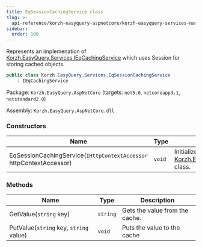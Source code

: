 ```yaml
---
title: EqSessionCachingService class
slug: >-
  api-reference/korzh-easyquery-aspnetcore/korzh-easyquery-services-namespace/eqsessioncachingservice-class
sidebar:
  order: 100
---
```


Represents an implemenation of [Korzh.EasyQuery.Services.IEqCachingService](///easyquery/docs/api-reference/korzh-easyquery/korzh-easyquery-services-namespace/ieqcachingservice-interface)  which uses Session for storing cached objects.
```csharp
public class Korzh.EasyQuery.Services.EqSessionCachingService
    : IEqCachingService

```
Package: `Korzh.EasyQuery.AspNetCore` (targets: `net5.0`, `netcoreapp3.1`, `netstandard2.0`)

Assembly: `Korzh.EasyQuery.AspNetCore.dll`

### Constructors

| Name | Type | Description | 
| --- | --- | --- | 
| EqSessionCachingService(`IHttpContextAccessor` httpContextAccessor) | `void` | Initializes a new instance of the [Korzh.EasyQuery.Services.EqSessionCachingService](///easyquery/docs/api-reference/korzh-easyquery-aspnetcore/korzh-easyquery-services-namespace/eqsessioncachingservice-class) class. | 


### Methods

| Name | Type | Description | 
| --- | --- | --- | 
| GetValue(`string` key) | `string` | Gets the value from the cache. | 
| PutValue(`string` key, `string` value) | `void` | Puts the value to the cache |
